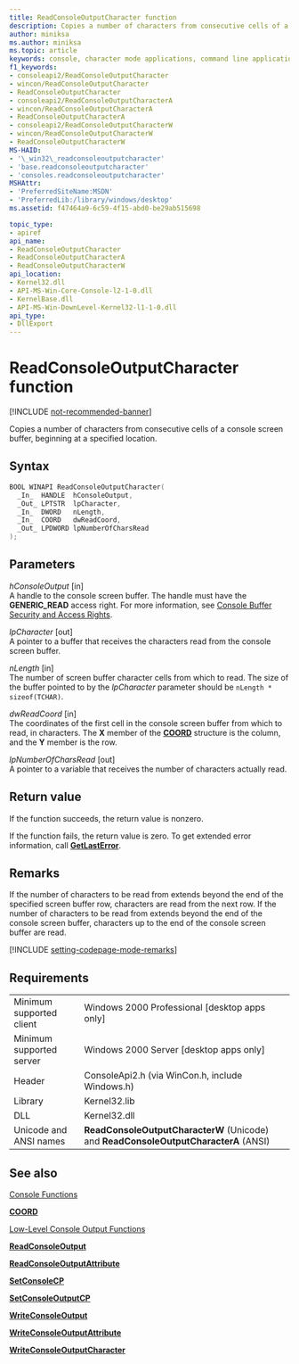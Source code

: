 ```yaml
---
title: ReadConsoleOutputCharacter function
description: Copies a number of characters from consecutive cells of a console screen buffer, beginning at a specified location.
author: miniksa
ms.author: miniksa
ms.topic: article
keywords: console, character mode applications, command line applications, terminal applications, console api
f1_keywords:
- consoleapi2/ReadConsoleOutputCharacter
- wincon/ReadConsoleOutputCharacter
- ReadConsoleOutputCharacter
- consoleapi2/ReadConsoleOutputCharacterA
- wincon/ReadConsoleOutputCharacterA
- ReadConsoleOutputCharacterA
- consoleapi2/ReadConsoleOutputCharacterW
- wincon/ReadConsoleOutputCharacterW
- ReadConsoleOutputCharacterW
MS-HAID:
- '\_win32\_readconsoleoutputcharacter'
- 'base.readconsoleoutputcharacter'
- 'consoles.readconsoleoutputcharacter'
MSHAttr:
- 'PreferredSiteName:MSDN'
- 'PreferredLib:/library/windows/desktop'
ms.assetid: f47464a9-6c59-4f15-abd0-be29ab515698

topic_type:
- apiref
api_name:
- ReadConsoleOutputCharacter
- ReadConsoleOutputCharacterA
- ReadConsoleOutputCharacterW
api_location:
- Kernel32.dll
- API-MS-Win-Core-Console-l2-1-0.dll
- KernelBase.dll
- API-MS-Win-DownLevel-Kernel32-l1-1-0.dll
api_type:
- DllExport
---
```


# ReadConsoleOutputCharacter function

[!INCLUDE [not-recommended-banner](./includes/not-recommended-banner.md)]

Copies a number of characters from consecutive cells of a console screen buffer, beginning at a specified location.

## Syntax

```C
BOOL WINAPI ReadConsoleOutputCharacter(
  _In_  HANDLE  hConsoleOutput,
  _Out_ LPTSTR  lpCharacter,
  _In_  DWORD   nLength,
  _In_  COORD   dwReadCoord,
  _Out_ LPDWORD lpNumberOfCharsRead
);
```

## Parameters

*hConsoleOutput* \[in\]  
A handle to the console screen buffer. The handle must have the **GENERIC\_READ** access right. For more information, see [Console Buffer Security and Access Rights](console-buffer-security-and-access-rights.md).

*lpCharacter* \[out\]  
A pointer to a buffer that receives the characters read from the console screen buffer.

*nLength* \[in\]  
The number of screen buffer character cells from which to read. The size of the buffer pointed to by the *lpCharacter* parameter should be `nLength * sizeof(TCHAR)`.

*dwReadCoord* \[in\]  
The coordinates of the first cell in the console screen buffer from which to read, in characters. The **X** member of the [**COORD**](coord-str.md) structure is the column, and the **Y** member is the row.

*lpNumberOfCharsRead* \[out\]  
A pointer to a variable that receives the number of characters actually read.

## Return value

If the function succeeds, the return value is nonzero.

If the function fails, the return value is zero. To get extended error information, call [**GetLastError**](https://msdn.microsoft.com/library/windows/desktop/ms679360).

## Remarks

If the number of characters to be read from extends beyond the end of the specified screen buffer row, characters are read from the next row. If the number of characters to be read from extends beyond the end of the console screen buffer, characters up to the end of the console screen buffer are read.

[!INCLUDE [setting-codepage-mode-remarks](./includes/setting-codepage-mode-remarks.md)]

## Requirements

| | |
|-|-|
| Minimum supported client | Windows 2000 Professional \[desktop apps only\] |
| Minimum supported server | Windows 2000 Server \[desktop apps only\] |
| Header | ConsoleApi2.h (via WinCon.h, include Windows.h) |
| Library | Kernel32.lib |
| DLL | Kernel32.dll |
| Unicode and ANSI names | **ReadConsoleOutputCharacterW** (Unicode) and **ReadConsoleOutputCharacterA** (ANSI) |

## See also

[Console Functions](console-functions.md)

[**COORD**](coord-str.md)

[Low-Level Console Output Functions](low-level-console-output-functions.md)

[**ReadConsoleOutput**](readconsoleoutput.md)

[**ReadConsoleOutputAttribute**](readconsoleoutputattribute.md)

[**SetConsoleCP**](setconsolecp.md)

[**SetConsoleOutputCP**](setconsoleoutputcp.md)

[**WriteConsoleOutput**](writeconsoleoutput.md)

[**WriteConsoleOutputAttribute**](writeconsoleoutputattribute.md)

[**WriteConsoleOutputCharacter**](writeconsoleoutputcharacter.md)
